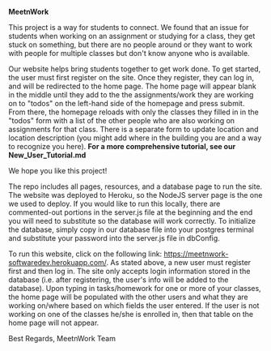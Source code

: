 <b>MeetnWork</b>

This project is a way for students to connect. We found that an issue for students when working on an assignment or studying for a class, they get stuck on something, but there are no people around or they want to work with people for multiple classes but don't know anyone who is available. 

Our website helps bring students together to get work done. To get started, the user must first register on the site. Once they register, they can log in, and will be redirected to the home page.  The home page will appear blank in the middle until they add to the the assignments/work they are working on to "todos" on the left-hand side of the homepage and press submit.  From there, the homepage reloads with only the classes they filled in in the "todos" form with a list of the other people who are also working on assignments for that class.  There is a separate form to update location and location description (you might add where in the building you are and a way to recognize you here). <b> For a more comprehensive tutorial, see our New_User_Tutorial.md </b> 

We hope you like this project!

The repo includes all pages, resources, and a database page to run the site. The website was deployed to Heroku, so the NodeJS server page is the one we used to deploy.  If you would like to run this locally, there are commented-out portions in the server.js file at the beginning and the end you will need to substitute so the database will work correctly.  To initialize the database, simply copy in our database file into your postgres terminal and substitute your password into the server.js file in dbConfig.

To run this website, click on the following link: https://meetnwork-softwaredev.herokuapp.com/. As stated above, a new user must register first and then log in. The site only accepts login information stored in the database (i.e. after registering, the user's info will be added to the database). Upon typing in tasks/homework for one or more of your classes, the home page will be populated with the other users and what they are working on/where based on which fields the user entered. If the user is not working on one of the classes he/she is enrolled in, then that table on the home page will not appear.

Best Regards, MeetnWork Team
